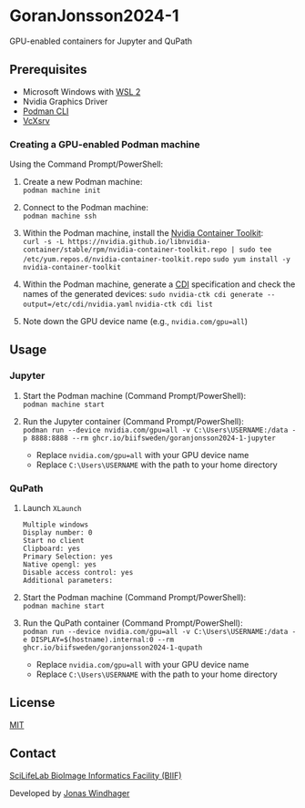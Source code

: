 # GoranJonsson2024-1

GPU-enabled containers for Jupyter and QuPath

## Prerequisites

- Microsoft Windows with [WSL 2](https://learn.microsoft.com/en-us/windows/wsl/install)
- Nvidia Graphics Driver
- [Podman CLI](https://podman.io)
- [VcXsrv](https://sourceforge.net/projects/vcxsrv/)

### Creating a GPU-enabled Podman machine

Using the Command Prompt/PowerShell:

1. Create a new Podman machine:  
    `podman machine init`

2. Connect to the Podman machine:  
    `podman machine ssh`

3. Within the Podman machine, install the [Nvidia Container Toolkit](https://docs.nvidia.com/datacenter/cloud-native/container-toolkit/latest/install-guide.html):  
    `curl -s -L https://nvidia.github.io/libnvidia-container/stable/rpm/nvidia-container-toolkit.repo | sudo tee /etc/yum.repos.d/nvidia-container-toolkit.repo`
    `sudo yum install -y nvidia-container-toolkit`

4. Within the Podman machine, generate a [CDI](https://docs.nvidia.com/datacenter/cloud-native/container-toolkit/latest/cdi-support.html) specification and check the names of the generated devices:
    `sudo nvidia-ctk cdi generate --output=/etc/cdi/nvidia.yaml`
    `nvidia-ctk cdi list`
4. Note down the GPU device name (e.g., `nvidia.com/gpu=all`)

## Usage

### Jupyter

1. Start the Podman machine (Command Prompt/PowerShell):  
    `podman machine start`

2. Run the Jupyter container (Command Prompt/PowerShell):  
    `podman run --device nvidia.com/gpu=all -v C:\Users\USERNAME:/data -p 8888:8888 --rm ghcr.io/biifsweden/goranjonsson2024-1-jupyter`
    - Replace `nvidia.com/gpu=all` with your GPU device name
    - Replace `C:\Users\USERNAME` with the path to your home directory

### QuPath

1. Launch `XLaunch`
    ```
    Multiple windows
    Display number: 0
    Start no client
    Clipboard: yes
    Primary Selection: yes
    Native opengl: yes
    Disable access control: yes
    Additional parameters:
    ```

2. Start the Podman machine (Command Prompt/PowerShell):  
    `podman machine start`

3. Run the QuPath container (Command Prompt/PowerShell):  
    `podman run --device nvidia.com/gpu=all -v C:\Users\USERNAME:/data -e DISPLAY=$(hostname).internal:0 --rm ghcr.io/biifsweden/goranjonsson2024-1-qupath`
    - Replace `nvidia.com/gpu=all` with your GPU device name
    - Replace `C:\Users\USERNAME` with the path to your home directory
    
## License

[MIT](LICENSE)

## Contact

[SciLifeLab BioImage Informatics Facility (BIIF)](https://www.scilifelab.se/units/bioimage-informatics/)

Developed by [Jonas Windhager](mailto:jonas.windhager@scilifelab.se)

